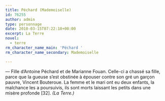```yaml
---
title: Péchard (Mademoiselle)
id: 76255
author: admin
type: personnage
date: 2010-03-15T07:22:18+00:00
excerpt: La Terre
novel:
  - terre
rm_character_name_main: 'Péchard '
rm_character_name_secondary: Mademoiselle

---
```

— Fille d&rsquo;Antoine Péchard et de Marianne Fouan. Celle-ci a chassé sa fille, parce que la gueuse s&rsquo;est obstinée à épouser contre son gré un garçon pauvre, Vincent Bouteroue. La femme et le mari ont eu deux enfants, la malchance les a poursuivis, ils sont morts laissant les petits dans une misère profonde [32]. _(La Terre.)_